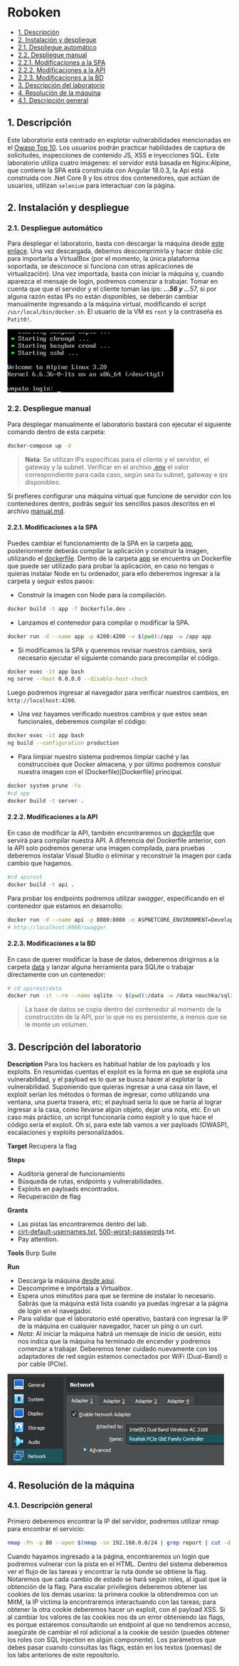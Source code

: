 # Roboken

- [1. Descripción](#1-descripción)
- [2. Instalación y despliegue](#2-instalación-y-despliegue)
- [2.1. Despliegue automático](#21-despliegue-automático)
- [2.2. Despliegue manual](#22-despliegue-manual)
- [2.2.1. Modificaciones a la SPA](#221-modificaciones-a-la-spa)
- [2.2.2. Modificaciones a la API](#222-modificaciones-a-la-api)
- [2.2.3. Modificaciones a la BD](#223-modificaciones-a-la-bd)
- [3. Descripción del laboratorio](#3-descripción-del-laboratorio)
- [4. Resolución de la máquina](#4-resolución-de-la-máquina)
- [4.1. Descripción general](#41-descripción-general)

## 1. Descripción

Este laboratorio está centrado en explotar vulnerabilidades mencionadas en el [Owasp Top 10](https://owasp.org/www-project-top-ten). Los usuarios podrán practicar habilidades de captura de solicitudes, inspecciones de contenido JS, XSS e inyecciones SQL. Este laboratorio utiliza cuatro imágenes: el servidor está basada en Nginx:Alpine, que contiene la SPA está construida con Angular 18.0.3, la Api está construida con .Net Core 8 y los otros dos contenedores, que actúan de usuarios, utilizan `selenium` para interactuar con la página.

## 2. Instalación y despliegue

### 2.1. Despliegue automático

Para desplegar el laboratorio, basta con descargar la máquina desde [este enlace](https://www.mediafire.com/file/k70ihi3gd75bu96/Roboken.zip/file). Una vez descargada, debemos descomprimirla y hacer doble clic para importarla a VirtualBox (por el momento, la única plataforma soportada, se desconoce si funciona con otras aplicaciones de virtualización). Una vez importada, basta con iniciar la máquina y, cuando aparezca el mensaje de login, podremos comenzar a trabajar. Tomar en cuenta que que el servidor y el cliente toman las ips: ***.***.***.56 y ***.***.***.57, si por alguna razón estas IPs no están disponibles, se deberán cambiar manualmente ingresando a la máquina virtual, modificando el script `/usr/local/bin/docker.sh`. El usuario de la VM es `root` y la contraseña es `Patit0!`.

![Login](imagine/login.png)

### 2.2. Despliegue manual

Para desplegar manualmente el laboratorio bastará con ejecutar el siguiente comando dentro de esta carpeta:

```bash
docker-compose up -d
```

> **Nota**: Se utilizan IPs específicas para el cliente y el servidor, el gateway y la subnet. Verificar en el archivo [.env](.env) el valor correspondiente para cada caso, según sea tu subnet, gateway e ips disponibles.

Si prefieres configurar una máquina virtual que funcione de servidor con los contenedores dentro, podrás seguir los sencillos pasos descritos en el archivo [manual.md](manual.md).

#### 2.2.1. Modificaciones a la SPA

Puedes cambiar el funcionamiento de la SPA en la carpeta [app](app), posteriormente deberás compilar la aplicación y construir la imagen, utilizando el [dockerfile](app/Dockerfile).
Dentro de la carpeta [app](app) se encuentra un Dockerfile que puede ser utilizado para probar la aplicación, en caso no tengas o quieras instalar Node en tu ordenador, para ello deberemos ingresar a la carpeta y seguir estos pasos:

- Construir la imagen con Node para la compilación.

```bash
docker build -t app -f Dockerfile.dev .
```

- Lanzamos el contenedor para compilar o modificar la SPA.

```bash
docker run -d --name app -p 4200:4200 -v $(pwd):/app -w /app app
```

- Si modificamos la SPA y queremos revisar nuestros cambios, será necesario ejecutar el siguiente comando para precompilar el código.

```bash
docker exec -it app bash
ng serve --host 0.0.0.0 --disable-host-check
```

Luego podremos ingresar al navegador para verificar nuestros cambios, en `http://localhost:4200`.

- Una vez hayamos verificado nuestros cambios y que estos sean funcionales, deberemos compilar el código:

```bash
docker exec -it app bash
ng build --configuration production
```

- Para limpiar nuestro sistema podremos limpiar caché y las construccioes que Docker almacena, y por último podremos constuir nuestra imagen con el (Dockerfile)[Dockerfile] principal.

```bash
docker system prune -fa
#cd app
docker build -t server .
```
#### 2.2.2. Modificaciones a la API

En caso de modificar la API, también encontraremos un [dockerfile](apirest/Dockerfile) que servirá para compilar nuestra API. A diferencia del Dockerfile anterior, con la API solo podremos generar una imagen compilada, para pruebas deberemos instalar Visual Studio o eliminar y reconstruir la imagen por cada cambio que hagamos.

```bash
#cd apirest
docker build -t api .
```

Para probar los endpoints podremos utilizar _swagger_, especificando en el contenedor que estamos en desarrollo:

```bash
docker run -d --name api -p 8080:8080 -e ASPNETCORE_ENVIRONMENT=Development api
# http://localhost:8080/swagger
```

#### 2.2.3. Modificaciones a la BD

En caso de querer modificar la base de datos, deberemos dirigirnos a la carpeta [data](apirest/data) y lanzar alguna herramienta para SQLite o trabajar directamente con un contenedor:

```bash
# cd apirest/data
docker run -it --rm --name sqlite -v $(pwd):/data -w /data nouchka/sqlite3 Rest.db
```

> La base de datos se copia dentro del contenedor al momento de la construcción de la API, por lo que no es persistente, a menos que se le monte un volumen.

## 3. Descripción del laboratorio

**Description**
Para los hackers es habitual hablar de los payloads y los exploits. En resumidas cuentas el exploit es la forma en que se explota una vulnerabilidad, y el payload es lo que se busca hacer al explotar la vulnerabilidad. Suponiendo que quieras ingresar a una casa sin llave, el exploit serían los métodos o formas de ingresar, como utilizando una ventana, una puerta trasera, etc; el payload sería lo que se haría al lograr ingresar a la casa, como llevarse algún objeto, dejar una nota, etc. En un caso más práctico, un script funcionaría como exploit y lo que hace el código sería el exploit.
Oh sí, para este lab vamos a ver payloads (OWASP), escalaciones y exploits personalizados.

**Target**
Recupera la flag

**Steps**
- Auditoría general de funcionamiento
- Búsqueda de rutas, endpoints y vulnerabilidades.
- Exploits en payloads encontrados.
- Recuperación de flag

**Grants**
- Las pistas las encontraremos dentro del lab.
- [cirt-default-usernames.txt](https://github.com/danielmiessler/SecLists/blob/master/Usernames/cirt-default-usernames.txt), [500-worst-passwords](https://github.com/danielmiessler/SecLists/blob/master/Passwords/Common-Credentials/500-worst-passwords.txt).txt.
- Pay attention.

**Tools**
Burp Suite

**Run**
- Descarga la máquina [desde aquí](https://www.mediafire.com/file/k70ihi3gd75bu96/Roboken.zip/file).
- Descomprime e impórtala a Virtualbox.
- Espera unos minutitos para que se termine de instalar lo necesario. Sabrás que la máquina está lista cuando ya puedas ingresar a la página de login en el navegador.
- Para validar que el laboratorio esté operativo, bastará con ingresar la IP de la máquina en cualquier navegador, hacer un ping o un curl.
- _Nota_: Al iniciar la máquina habrá un mensaje de inicio de sesión, esto nos indica que la máquina ha terminado de encender y podremos comenzar a trabajar. Deberemos tener cuidado nuevamente con los adaptadores de red según estemos conectados por WiFi (Dual-Band) o por cable (PCIe).

![Adaptadores](imagine/adapters.png)

## 4. Resolución de la máquina

### 4.1. Descripción general

Primero deberemos encontrar la IP del servidor, podremos utilizar nmap para encontrar el servicio:

```bash
nmap -Pn -p 80 --open $(nmap -sn 192.168.0.0/24 | grep report | cut -d ' ' -f 5)
```

Cuando hayamos ingresado a la página, encontraremos un login que podremos vulnerar con la pista en el HTML. Dentro del sistema deberemos ver el flujo de las tareas y encontrar la ruta donde se obtiene la flag. Notaremos que cada cambio de estado se hará según roles, al igual que la obtención de la flag. Para escalar privilegios deberemos obtener las cookies de los demás usarios: la primera cookie la obtendremos con un MitM, la IP víctima la encontraremos interactuando con las tareas; para obtener la otra cookie deberemos hacer un exploit, con el payload XSS. Si al cambiar los valores de las cookies nos da un error obteniendo las flags, es porque estaremos consultando un endpoint al que no tendremos acceso, asegúrate de cambiar el rol adicional a la cookie de sesión (puedes obtener los roles con SQL Injection en algún componente). Los parámetros que debes pasar cuando consultas las flags, están en los textos (poemas) de los labs anteriores de este repositorio.
